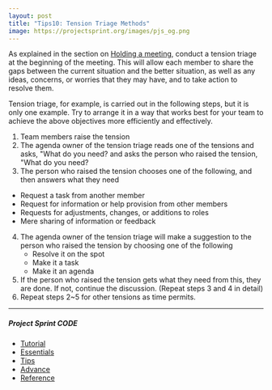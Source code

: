 ```yaml
---
layout: post
title: "Tips10: Tension Triage Methods"
image: https://projectsprint.org/images/pjs_og.png
---
```


As explained in the section on [Holding a meeting](../tutorial/section3-2.md), conduct a tension triage at the beginning of the meeting. This will allow each member to share the gaps between the current situation and the better situation, as well as any ideas, concerns, or worries that they may have, and to take action to resolve them.

Tension triage, for example, is carried out in the following steps, but it is only one example. Try to arrange it in a way that works best for your team to achieve the above objectives more efficiently and effectively.

1. Team members raise the tension
2. The agenda owner of the tension triage reads one of the tensions and asks, "What do you need? and asks the person who raised the tension, "What do you need?
3. The person who raised the tension chooses one of the following, and then answers what they need
  - Request a task from another member
  - Request for information or help provision from other members
  - Requests for adjustments, changes, or additions to roles
  - Mere sharing of information or feedback
4. The agenda owner of the tension triage will make a suggestion to the person who raised the tension by choosing one of the following
   - Resolve it on the spot
   - Make it a task
   - Make it an agenda
5. If the person who raised the tension gets what they need from this, they are done. If not, continue the discussion. (Repeat steps 3 and 4 in detail)
6. Repeat steps 2~5 for other tensions as time permits.

---

##### Project Sprint CODE
- [Tutorial](../tutorial/index.md)
- [Essentials](../essentials.md)
- [Tips](../tips/index.md)
- [Advance](../advance.md)
- [Reference](../reference.md)
